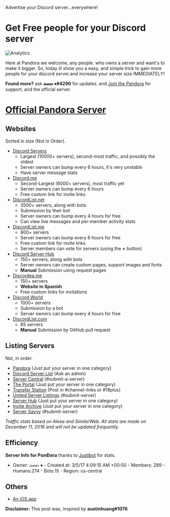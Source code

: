 Advertise your Discord server...everywhere!
# Get Free people for your Discord server
![Analytics](https://ga-beacon.appspot.com/UA-88945071-1/welcome-page)

Here at Pandora we welcome, any people. who owns a server and want's to make it bigger.
So, today ill show you a easy, and simple trick to gain more people for your discord server.and increase your server size IMMEDIATELY!

**Found more?** ask **𝒾𝓈𝒶𝒶𝒸 ♦#4290** for updates. and [Join the Pandora](https://discord.gg/zvSxSk2) for support, and the official server.


# [Official Pandora Server](https://discord.gg/zvSxSk2)
## Websites
Sorted in size (Not in Order).

* [Discord Servers](http://discservs.co)
  * Largest (10000+ servers), second-most traffic, and possibly the oldest
  * Server owners can bump every 6 hours, it's very *unstable*
  * Have server message stats
* [Discord.me](http://discord.me)
  * Second-Largest (6000+ servers), most traffic yet
  * Server owners can bump every 6 hours
  * Free custom link for invite links
* [DiscordList.net](http://discordlist.net)
  * 3500+ servers, along with bots
  * Submission by their bot
  * Server owners can bump every 4 hours for free
  * Can view live messages and per-member activity stats   
* [DiscordList.me](http://discordlist.me)
  * 800+ servers
  * Server owners can bump every 6 hours for free
  * Free custom link for invite links
  * Server members can vote for servers (using the **+** button)
* [Discord Server Hub](http://discord.shoutwiki.com/wiki/Server_List)
  * 150+ servers, along with bots
  * Server owners can create custom pages, support images and fonts
  * **Manual** Submission using request pages
* [Discordea.me](http://discordea.me)
  * 150+ servers
  * **Website in Spanish**
  * Free custom links for invitations
* [Discord World](https://discord-world.org/servers)
  * 1000+ servers
  * Submission by a bot
  * Server owners can bump every 4 hours for free
* [DiscordList.com](http://discordlist.com)
  * 85 servers
  * **Manual** Submission by GitHub pull request   
 
## Listing Servers
Not, in order.

* [Pandora](https://discord.gg/dyrnkrC) (Just put your server in one category)
* [Discord Server List](http://discord.me/list) (Ask an admin)
* [Server Central](https://discord.gg/tNBd92m) (#submit-a-server)
* [The Portal](https://discord.gg/6HtGJ98) (Just put your server in one category)
* [Transfer Station](https://discord.gg/PcJKPrd) (Post in #channel-links or #18plus)
* [United Server Listings](https://discord.gg/GM2AqsR) (#submit-server)
* [Server Hub](https://discord.gg/vYnZD6W) (Just put your server in one category)
* [Invite Archive](https://discord.gg/uebwFbf) (Just put your server in one category)
* [Server Savvy](https://discord.gg/qTgqrUA) (#submit-server)

*Traffic stats based on Alexa and SimilarWeb. All stats are made on December 11, 2016 and will not be updated frequently.*

## Efficiency
**Server Info for PαnĐσra** thanks to [Justibot](https://discordapp.com/oauth2/authorize?client_id=277908880359686145&scope=bot&permissions=0) for stats.
 - Owner: 𝒾𝓈𝒶𝒶𝒸 :diamonds: - Created at: 3/5/17 4:09:15 AM +00:00 - Members: 289  - Humans:274  - Bots:15 - Region: us-central

## Others
* [An iOS app](https://itunes.apple.com/ca/app/server-list-for-discord/id1148794691?mt=8)


**Disclaimer:** This post was, inspired by **austinhuang#1076**

